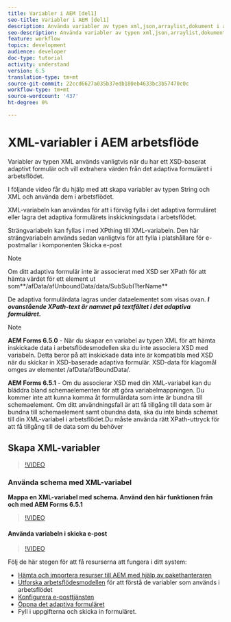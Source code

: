 ```yaml
---
title: Variabler i AEM [del1]
seo-title: Variabler i AEM [del1]
description: Använda variabler av typen xml,json,arraylist,dokument i aem-arbetsflöde
seo-description: Använda variabler av typen xml,json,arraylist,dokument i aem-arbetsflöde
feature: workflow
topics: development
audience: developer
doc-type: tutorial
activity: understand
version: 6.5
translation-type: tm+mt
source-git-commit: 22ccd6627a035b37edb180eb4633bc3b57470c0c
workflow-type: tm+mt
source-wordcount: '437'
ht-degree: 0%

---
```



# XML-variabler i AEM arbetsflöde

Variabler av typen XML används vanligtvis när du har ett XSD-baserat adaptivt formulär och vill extrahera värden från det adaptiva formuläret i arbetsflödet.

I följande video får du hjälp med att skapa variabler av typen String och XML och använda dem i arbetsflödet.

XML-variabeln kan användas för att i förväg fylla i det adaptiva formuläret eller lagra det adaptiva formulärets inskickningsdata i arbetsflödet.

Strängvariabeln kan fyllas i med XPthing till XML-variabeln. Den här strängvariabeln används sedan vanligtvis för att fylla i platshållare för e-postmallar i komponenten Skicka e-post

>[!NOTE]
Om ditt adaptiva formulär inte är associerat med XSD ser XPath för att hämta värdet för ett element ut som**/afData/afUnboundData/data/SubSubITterName**

De adaptiva formulärdata lagras under dataelementet som visas ovan. **_I ovanstående XPath-text är namnet på textfältet i det adaptiva formuläret._**

>[!NOTE]
**AEM Forms 6.5.0** - När du skapar en variabel av typen XML för att hämta inskickade data i arbetsflödesmodellen ska du inte associera XSD med variabeln. Detta beror på att inskickade data inte är kompatibla med XSD när du skickar in XSD-baserade adaptiva formulär. XSD-data för klagomål omges av elementet /afData/afBoundData/.

**AEM Forms 6.5.1** - Om du associerar XSD med din XML-variabel kan du bläddra bland schemaelementen för att göra variabelmappningen. Du kommer inte att kunna komma åt formulärdata som inte är bundna till schemaelement. Om ditt användningsfall är att få tillgång till data som är bundna till schemaelement samt obundna data, ska du inte binda schemat till din XML-variabel i arbetsflödet.Du måste använda rätt XPath-uttryck för att få tillgång till de data som du behöver

## Skapa XML-variabler

>[!VIDEO](https://video.tv.adobe.com/v/26440?quality=12?autoplay=1)

### Använda schema med XML-variabel

**Mappa en XML-variabel med schema. Använd den här funktionen från och med AEM Forms 6.5.1**
>[!VIDEO](https://video.tv.adobe.com/v/28098?quality=9&learn=on)

#### Använda variabeln i skicka e-post

>[!VIDEO](https://video.tv.adobe.com/v/26441?quality=12&learn=on)

Följ de här stegen för att få resurserna att fungera i ditt system:

* [Hämta och importera resurser till AEM med hjälp av pakethanteraren](assets/xmlandstringvariable.zip)
* [Utforska arbetsflödesmodellen](http://localhost:4502/editor.html/conf/global/settings/workflow/models/vacationrequest.html) för att förstå de variabler som används i arbetsflödet
* [Konfigurera e-posttjänsten](https://helpx.adobe.com/experience-manager/6-5/sites/administering/using/notification.html#ConfiguringtheMailService)
* [Öppna det adaptiva formuläret](http://localhost:4502/content/dam/formsanddocuments/applicationfortimeoff/jcr:content?wcmmode=disabled)
* Fyll i uppgifterna och skicka in formuläret.

